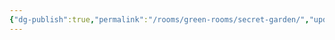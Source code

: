 ```yaml
---
{"dg-publish":true,"permalink":"/rooms/green-rooms/secret-garden/","updated":"2025-04-12T16:06:01.375+01:00"}
---
```

